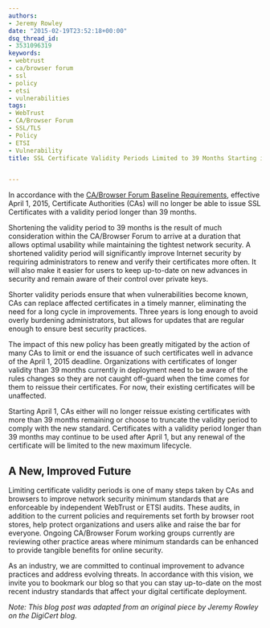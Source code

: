```yaml
---
authors:
- Jeremy Rowley
date: "2015-02-19T23:52:18+00:00"
dsq_thread_id:
- 3531096319
keywords:
- webtrust
- ca/browser forum
- ssl
- policy
- etsi
- vulnerabilities
tags:
- WebTrust
- CA/Browser Forum
- SSL/TLS
- Policy
- ETSI
- Vulnerability
title: SSL Certificate Validity Periods Limited to 39 Months Starting in April


---
```


In accordance with the [CA/Browser Forum Baseline Requirements][1], effective April 1, 2015, Certificate Authorities (CAs) will no longer be able to issue SSL Certificates with a validity period longer than 39 months.

Shortening the validity period to 39 months is the result of much consideration within the CA/Browser Forum to arrive at a duration that allows optimal usability while maintaining the tightest network security. A shortened validity period will significantly improve Internet security by requiring administrators to renew and verify their certificates more often. It will also make it easier for users to keep up-to-date on new advances in security and remain aware of their control over private keys.

Shorter validity periods ensure that when vulnerabilities become known, CAs can replace affected certificates in a timely manner, eliminating the need for a long cycle in improvements. Three years is long enough to avoid overly burdening administrators, but allows for updates that are regular enough to ensure best security practices.

The impact of this new policy has been greatly mitigated by the action of many CAs to limit or end the issuance of such certificates well in advance of the April 1, 2015 deadline. Organizations with certificates of longer validity than 39 months currently in deployment need to be aware of the rules changes so they are not caught off-guard when the time comes for them to reissue their certificates. For now, their existing certificates will be unaffected.

Starting April 1, CAs either will no longer reissue existing certificates with more than 39 months remaining or choose to truncate the validity period to comply with the new standard. Certificates with a validity period longer than 39 months may continue to be used after April 1, but any renewal of the certificate will be limited to the new maximum lifecycle.

## A New, Improved Future

Limiting certificate validity periods is one of many steps taken by CAs and browsers to improve network security minimum standards that are enforceable by independent WebTrust or ETSI audits. These audits, in addition to the current policies and requirements set forth by browser root stores, help protect organizations and users alike and raise the bar for everyone. Ongoing CA/Browser Forum working groups currently are reviewing other practice areas where minimum standards can be enhanced to provide tangible benefits for online security.

As an industry, we are committed to continual improvement to advance practices and address evolving threats. In accordance with this vision, we invite you to bookmark our blog so that you can stay up-to-date on the most recent industry standards that affect your digital certificate deployment.

_Note: This blog post was adapted from an original piece by Jeremy Rowley on the DigiCert blog._

 [1]: https://cabforum.org/wp-content/uploads/BRv1.2.3.pdf